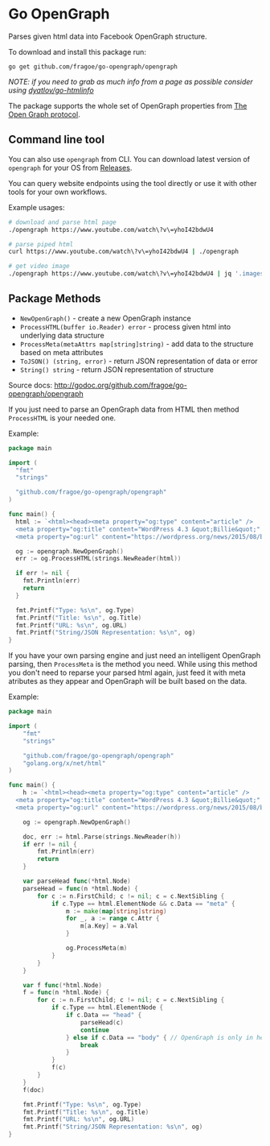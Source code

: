 Go OpenGraph
===

Parses given html data into Facebook OpenGraph structure.

To download and install this package run:

`go get github.com/fragoe/go-opengraph/opengraph`

*NOTE: if you need to grab as much info from a page as possible consider using [dyatlov/go-htmlinfo](https://github.com/dyatlov/go-htmlinfo)*

The package supports the whole set of OpenGraph properties from [The Open Graph protocol](https://ogp.me/).

## Command line tool

You can also use `opengraph` from CLI.
You can download latest version of `opengraph` for your OS from [Releases](https://github.com/fragoe/go-opengraph/releases).

You can query website endpoints using the tool directly or use it with other tools for your own workflows.

Example usages:

```bash
# download and parse html page
./opengraph https://www.youtube.com/watch\?v\=yhoI42bdwU4
```

```bash
# parse piped html
curl https://www.youtube.com/watch\?v\=yhoI42bdwU4 | ./opengraph
```

```bash
# get video image
./opengraph https://www.youtube.com/watch\?v\=yhoI42bdwU4 | jq '.images[0].url'
```

## Package Methods

 * `NewOpenGraph()` - create a new OpenGraph instance
 * `ProcessHTML(buffer io.Reader) error` - process given html into underlying data structure
 * `ProcessMeta(metaAttrs map[string]string)` - add data to the structure based on meta attributes
 * `ToJSON() (string, error)` - return JSON representation of data or error
 * `String() string` - return JSON representation of structure

Source docs: http://godoc.org/github.com/fragoe/go-opengraph/opengraph

If you just need to parse an OpenGraph data from HTML then method `ProcessHTML` is your needed one.

Example:

```go
package main

import (
  "fmt"
  "strings"

  "github.com/fragoe/go-opengraph/opengraph"
)

func main() {
  html := `<html><head><meta property="og:type" content="article" />
  <meta property="og:title" content="WordPress 4.3 &quot;Billie&quot;" />
  <meta property="og:url" content="https://wordpress.org/news/2015/08/billie/" /></head><body></body></html>`

  og := opengraph.NewOpenGraph()
  err := og.ProcessHTML(strings.NewReader(html))

  if err != nil {
    fmt.Println(err)
    return
  }

  fmt.Printf("Type: %s\n", og.Type)
  fmt.Printf("Title: %s\n", og.Title)
  fmt.Printf("URL: %s\n", og.URL)
  fmt.Printf("String/JSON Representation: %s\n", og)
}
```

If you have your own parsing engine and just need an intelligent OpenGraph parsing, then `ProcessMeta` is the method you need.
While using this method you don't need to reparse your parsed html again, just feed it with meta atributes as they appear and OpenGraph will be built based on the data.

Example:

```go
package main

import (
	"fmt"
	"strings"

	"github.com/fragoe/go-opengraph/opengraph"
	"golang.org/x/net/html"
)

func main() {
	h := `<html><head><meta property="og:type" content="article" />
  <meta property="og:title" content="WordPress 4.3 &quot;Billie&quot;" />
  <meta property="og:url" content="https://wordpress.org/news/2015/08/billie/" /></head><body></body></html>`

	og := opengraph.NewOpenGraph()

	doc, err := html.Parse(strings.NewReader(h))
	if err != nil {
		fmt.Println(err)
		return
	}

	var parseHead func(*html.Node)
	parseHead = func(n *html.Node) {
		for c := n.FirstChild; c != nil; c = c.NextSibling {
			if c.Type == html.ElementNode && c.Data == "meta" {
				m := make(map[string]string)
				for _, a := range c.Attr {
					m[a.Key] = a.Val
				}

				og.ProcessMeta(m)
			}
		}
	}

	var f func(*html.Node)
	f = func(n *html.Node) {
		for c := n.FirstChild; c != nil; c = c.NextSibling {
			if c.Type == html.ElementNode {
				if c.Data == "head" {
					parseHead(c)
					continue
				} else if c.Data == "body" { // OpenGraph is only in head, so we don't need body
					break
				}
			}
			f(c)
		}
	}
	f(doc)

	fmt.Printf("Type: %s\n", og.Type)
	fmt.Printf("Title: %s\n", og.Title)
	fmt.Printf("URL: %s\n", og.URL)
	fmt.Printf("String/JSON Representation: %s\n", og)
}
```
